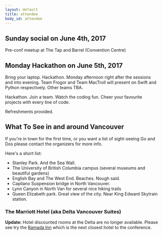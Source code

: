 ```yaml
---
layout: default
title: attendee
body_id: attendee
---
```



## Sunday social on June 4th, 2017

Pre-conf meetup at The Tap and Barrel (Convention Centre) 

## Monday Hackathon on June 5th, 2017

Bring your laptop. Hackathon. Monday afternoon right after the sessions and into evening. Team Frogor and Team MacTroll will present on Swift and Python respectively. Other teams TBA.

Hackathon. Join a team. Watch the coding fun. Cheer your favourite projects with every line of code.

Refreshments provided.

## What To See in and around Vancouver

If you're in town for the first time, or you want a list of sight-seeing Go and Dos please contact the organizers for more info.

Here's a short list:

- Stanley Park. And the Sea Wall.
- The University of British Columbia campus (several museums and beautiful gardens)
- English Bay and The West End. Beaches. Nough said.
- Capilano Suspension bridge in North Vancouver.
- Lynn Canyon in North Van for several nice hiking trails
- Queen Elizabeth park. Great view of the city. Near King Edward Skytrain station.

<h3> The Marriott Hotel (aka Delta Vancouver Suites) </h3>
<p>
<b>Update:</b> Hotel discounted rooms at the Delta are no longer available. Please see try the <a href="http://www.ramadadowntownvancouver.com">Ramada Inn</a> which is the next closest hotel to the conference.</p>
